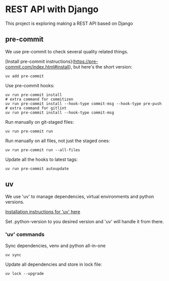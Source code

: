 # REST API with Django

This project is exploring making a REST API based on Django

## pre-commit

We use pre-commit to check several quality related things.

[Install pre-commit instructions}(https://pre-commit.com/index.html#install),
but here's the short version:

    uv add pre-commit

Use pre-commit hooks:

    uv run pre-commit install
    # extra command for commitizen
    uv run pre-commit install --hook-type commit-msg --hook-type pre-push
    # extra command for gitlint
    uv run pre-commit install --hook-type commit-msg

Run manually on git-staged files:

    uv run pre-commit run

Run manually on all files, not just the staged ones:

    uv run pre-commit run --all-files

Update all the hooks to latest tags:

    uv run pre-commit autoupdate

## uv

We use 'uv' to manage dependencies, virtual environments and python versions.

[Installation instructions for 'uv' here](https://docs.astral.sh/uv/getting-started/installation/)

Set .python-version to you desired version and 'uv' will handle it from there.

### 'uv' commands

Sync dependencies, venv and python all-in-one

    uv sync

Update all dependencies and store in lock file:

    uv lock --upgrade
